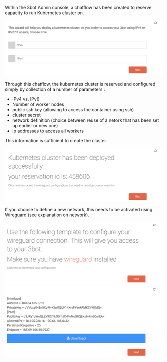 Within the 3bot Admin console, a chatflow has been created to reserve capacity to run Kubernetes cluster on. 

![kubernetes_chatflow1](images/kubernetes/Kubernetes_chatflow1.png) 

Through this chatflow, the kubernetes cluster is reserved and configured simply by collection of a number of parameters : 
- IPv4 vs. IPv6
- Number of worker nodes
- public ssh key (allowing to access the container using ssh)
- cluster secret
- network definition (choice between reuse of a netork that has been set up earlier or new one)
- ip addresses to access all workers

This information is sufficient to create the cluster.

![kubernetes_chatflow11](images/kubernetes/kubernetes_chatflow11.png)

If you choose to define a new network, this needs to be activated using Wireguard (see explanation on network).

![kubernetes_chatflow12](images/kubernetes/kubernetes_chatflow12.png)
![kubernetes_chatflow13](images/kubernetes/kubernetes_chatflow13.png)
